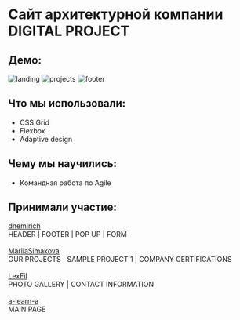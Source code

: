 # Сайт архитектурной компании DIGITAL PROJECT
## Демо:
![landing](https://user-images.githubusercontent.com/84833039/129045975-2e6b8e32-a814-4906-8da7-292fcc6079b2.png)
![projects](https://user-images.githubusercontent.com/84833039/129048195-de59674b-98ff-4dd7-84cf-c011f25028a2.png)
![footer](https://user-images.githubusercontent.com/84833039/129046549-13e1f521-88e1-44aa-86f3-d76a05326040.png)
## Что мы использовали:
* CSS Grid
* Flexbox
* Adaptive design
## Чему мы научились:
* Командная работа по Agile 
## Принимали участие:
[dnemirich](https://github.com/dnemirich)<br>HEADER | FOOTER | POP UP | FORM<br><br>
[MariiaSimakova](https://github.com/MariiaSimakova)<br>OUR PROJECTS | SAMPLE PROJECT 1 | COMPANY CERTIFICATIONS<br><br>
[LexFil](https://github.com/LexFil)<br>PHOTO GALLERY | CONTACT INFORMATION<br><br>
[a-learn-a](https://github.com/a-learn-a)<br>MAIN PAGE<br>


